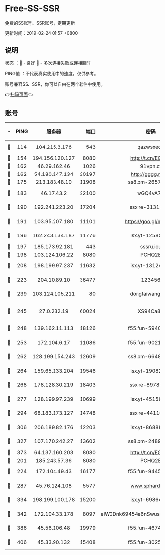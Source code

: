 # Free-SS-SSR

免费的SS账号、SSR账号，定期更新

更新时间：2019-02-24 01:57 +0800

## 说明

状态     ：🙂 - 良好 🙁 - 多次连接失败或连接超时

PING值   ：不代表真实使用中的速度，仅供参考。

账号兼容SS、SSR，你可以自由在两个软件中使用。

👉[扫码页面](https://liesauer.github.io/free-ss-ssr.github.io/)👈

## 账号

|-|PING|服务器|端口|密码|加密方式|区域|
|:----:|:----:|:-----:|-----:|:----:|:----:|:----:|
|🙂|114|104.215.3.176|543|qazwsxedc|aes-256-gcm|JP|
|🙂|154|194.156.120.127|8080|http://t.cn/EGJIyrl|rc4-md5|RU|
|🙂|162|46.29.162.46|1026|91vpn.cf|rc4-md5|RU|
|🙂|162|54.180.147.134|20197|http://gggg.rocks|chacha20|KR|
|🙂|175|213.183.48.10|11908|ss8.pm-26579445|rc4-md5|RU|
|🙂|183|46.17.43.2|22100|wGQ4vA7D|aes-256-gcm|RU|
|🙂|190|192.241.223.20|17204|ssx.re-31312379|aes-256-cfb|US|
|🙂|191|103.95.207.180|11101|https://goo.gl/m1zu1p|chacha20-ietf|CN|
|🙂|196|162.243.134.187|11776|isx.yt-12585814|aes-256-cfb|US|
|🙂|197|185.173.92.181|443|sssru.icu|rc4-md5|RU|
|🙂|198|103.124.106.22|8080|PCHQ2E|rc4-md5|US|
|🙂|208|198.199.97.237|11632|isx.yt-13124649|aes-256-cfb|US|
|🙂|223|204.10.89.10|36477|123456|aes-256-cfb|US|
|🙂|239|103.124.105.211|80|dongtaiwang.com|aes-256-cfb|US|
|🙂|245|27.0.232.19|60024|XS94Ca8K|xchacha20-ietf-poly1305|HK|
|🙂|248|139.162.11.113|18126|f55.fun-59408328|aes-256-cfb|SG|
|🙂|253|172.104.6.17|11086|f55.fun-90218107|aes-256-cfb|US|
|🙂|262|128.199.154.243|12609|ss8.pm-66482208|aes-256-cfb|SG|
|🙂|264|159.65.133.204|19546|isx.yt-19082331|aes-256-cfb|SG|
|🙂|268|178.128.30.219|18403|ssx.re-89783245|aes-256-cfb|SG|
|🙂|277|128.199.97.239|10699|isx.yt-45156697|aes-256-cfb|SG|
|🙂|294|68.183.173.127|14748|ssx.re-44110237|aes-256-cfb|US|
|🙂|306|206.189.82.176|12203|isx.yt-86888491|aes-256-cfb|SG|
|🙂|327|107.170.242.27|13602|ss8.pm-24894084|aes-256-cfb|US|
|🙂|373|64.137.160.203|8080|http://t.cn/EGJIyrl|rc4-md5|CA|
|🙂|201|185.243.57.36|8080|PCHQ2E|rc4-md5|US|
|🙂|224|172.104.49.43|16177|f55.fun-94458242|aes-256-cfb|SG|
|🙂|287|45.76.124.108|5577|www.sphard.com|aes-256-cfb|AU|
|🙂|334|198.199.100.178|15200|isx.yt-69864380|aes-256-cfb|US|
|🙂|342|172.104.33.178|8097|eIW0Dnk69454e6nSwuspv9DmS201tQ0D|aes-256-cfb|SG|
|🙂|386|45.56.106.48|19979|f55.fun-46740647|aes-256-cfb|US|
|🙂|406|45.33.90.132|15408|f55.fun-30254973|aes-256-cfb|US|
